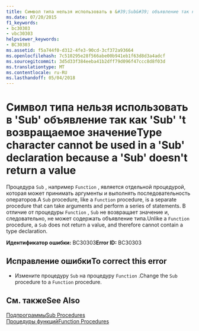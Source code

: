 ```yaml
---
title: Символ типа нельзя использовать в &#39;Sub&#39; объявление так как &#39;Sub&#39; &#39;t возвращаемое значение
ms.date: 07/20/2015
f1_keywords:
- bc30303
- vbc30303
helpviewer_keywords:
- BC30303
ms.assetid: f5a744f0-d312-4fe3-90cd-3cf372a93664
ms.openlocfilehash: 7c510295e28f566abe00b941eb1f63d8d3a4adcf
ms.sourcegitcommit: 3d5d33f384eeba41b2dff79d096f47ccc8d8f03d
ms.translationtype: MT
ms.contentlocale: ru-RU
ms.lasthandoff: 05/04/2018
---
```

# <a name="type-character-cannot-be-used-in-a-39sub39-declaration-because-a-39sub39-doesn39t-return-a-value"></a><span data-ttu-id="c75bd-102">Символ типа нельзя использовать в &#39;Sub&#39; объявление так как &#39;Sub&#39; &#39;t возвращаемое значение</span><span class="sxs-lookup"><span data-stu-id="c75bd-102">Type character cannot be used in a &#39;Sub&#39; declaration because a &#39;Sub&#39; doesn&#39;t return a value</span></span>
<span data-ttu-id="c75bd-103">Процедура `Sub` , например `Function` , является отдельной процедурой, которая может принимать аргументы и выполнять последовательность операторов.</span><span class="sxs-lookup"><span data-stu-id="c75bd-103">A `Sub` procedure, like a `Function` procedure, is a separate procedure that can take arguments and perform a series of statements.</span></span> <span data-ttu-id="c75bd-104">В отличие от процедуры `Function` , `Sub` не возвращает значение и, следовательно, не может содержать объявление типа.</span><span class="sxs-lookup"><span data-stu-id="c75bd-104">Unlike a `Function` procedure, a `Sub` does not return a value, and therefore cannot contain a type declaration.</span></span>  
  
 <span data-ttu-id="c75bd-105">**Идентификатор ошибки:** BC30303</span><span class="sxs-lookup"><span data-stu-id="c75bd-105">**Error ID:** BC30303</span></span>  
  
## <a name="to-correct-this-error"></a><span data-ttu-id="c75bd-106">Исправление ошибки</span><span class="sxs-lookup"><span data-stu-id="c75bd-106">To correct this error</span></span>  
  
-   <span data-ttu-id="c75bd-107">Измените процедуру `Sub` на процедуру `Function` .</span><span class="sxs-lookup"><span data-stu-id="c75bd-107">Change the `Sub` procedure to a `Function` procedure.</span></span>  
  
## <a name="see-also"></a><span data-ttu-id="c75bd-108">См. также</span><span class="sxs-lookup"><span data-stu-id="c75bd-108">See Also</span></span>  
 [<span data-ttu-id="c75bd-109">Подпрограммы</span><span class="sxs-lookup"><span data-stu-id="c75bd-109">Sub Procedures</span></span>](../../visual-basic/programming-guide/language-features/procedures/sub-procedures.md)  
 [<span data-ttu-id="c75bd-110">Процедуры функций</span><span class="sxs-lookup"><span data-stu-id="c75bd-110">Function Procedures</span></span>](../../visual-basic/programming-guide/language-features/procedures/function-procedures.md)
